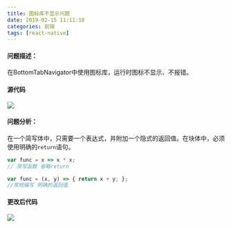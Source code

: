 ```yaml
---
title: 图标库不显示问题
date: 2019-02-15 11:11:18
categories: 前端
tags: [react-native]
---
```


#### 问题描述：

   在BottomTabNavigator中使用图标库，运行时图标不显示、不报错。

#### 源代码

![](/picture/react-native3.png)



#### 问题分析：

在一个简写体中，只需要一个表达式，并附加一个隐式的返回值。在块体中，必须使用明确的`return`语句。

```js
var func = x => x * x;                  
// 简写函数 省略return

var func = (x, y) => { return x + y; }; 
//常规编写 明确的返回值
```

#### 更改后代码

![](/picture/react-native4.png)




